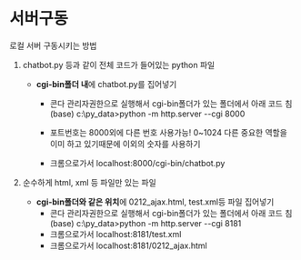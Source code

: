 # 서버구동

로컬 서버 구동시키는 방법

1. chatbot.py 등과 같이 전체 코드가 들어있는 python 파일
   - **cgi-bin폴더 내**에 chatbot.py를 집어넣기
     - 콘다 관리자권한으로 실행해서 cgi-bin폴더가 있는 폴더에서 아래 코드 침
       (base) c:\py_data>python -m http.server --cgi 8000
       
     - 포트번호는 8000외에 다른 번호 사용가능! 0~1024 다른 중요한 역할을 이미 하고 있기때문에 이외의 숫자를 사용하기
     
     - 크롬으로가서 localhost:8000/cgi-bin/chatbot.py
     
       
2. 순수하게 html, xml 등 파일만 있는 파일
   - **cgi-bin폴더와 같은 위치**에 0212_ajax.html, test.xml등 파일 집어넣기
     - 콘다 관리자권한으로 실행해서 cgi-bin폴더가 있는 폴더에서 아래 코드 침
       (base) c:\py_data>python -m http.server --cgi 8181
     - 크롬으로가서 localhost:8181/test.xml
     - 크롬으로가서 localhost:8181/0212_ajax.html

